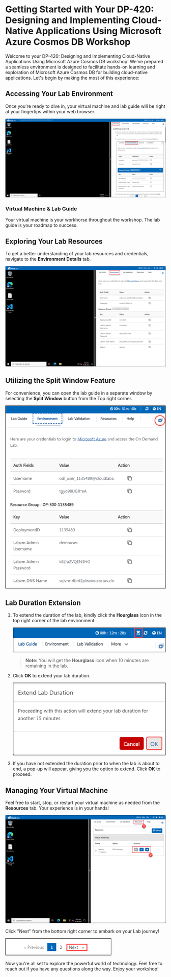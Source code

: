 # Getting Started with Your DP-420: Designing and Implementing Cloud-Native Applications Using Microsoft Azure Cosmos DB Workshop
 
Welcome to your DP-420: Designing and Implementing Cloud-Native Applications Using Microsoft Azure Cosmos DB workshop! We've prepared a seamless environment is designed to facilitate hands-on learning and exploration of Microsoft Azure Cosmos DB for building cloud-native applications. Let's begin by making the most of this experience:
 
## Accessing Your Lab Environment
 
Once you're ready to dive in, your virtual machine and lab guide will be right at your fingertips within your web browser.
 
![Access Your VM and Lab Guide](./instructions/media/labguide.png)

### Virtual Machine & Lab Guide
 
Your virtual machine is your workhorse throughout the workshop. The lab guide is your roadmap to success.
 
## Exploring Your Lab Resources
 
To get a better understanding of your lab resources and credentials, navigate to the **Environment Details** tab.
 
![Explore Lab Resources](./instructions/media/env.png)

## Utilizing the Split Window Feature
 
For convenience, you can open the lab guide in a separate window by selecting the **Split Window** button from the Top right corner.
 
![Use the Split Window Feature](./instructions/media/spl.png)
 
## **Lab Duration Extension**

1. To extend the duration of the lab, kindly click the **Hourglass** icon in the top right corner of the lab environment. 

   ![Explore Lab Resources](./instructions/media/gext.png)
 
   >**Note:** You will get the **Hourglass** icon when 10 minutes are remaining in the lab.

2. Click **OK** to extend your lab duration.
 
   ![Explore Lab Resources](./instructions/media/gext2.png)
  
3. If you have not extended the duration prior to when the lab is about to end, a pop-up will appear, giving you the option to extend. Click **OK** to proceed.


## Managing Your Virtual Machine
 
Feel free to start, stop, or restart your virtual machine as needed from the **Resources** tab. Your experience is in your hands!
 
![Manage Your Virtual Machine](./instructions/media/res.png)
 
Click "Next" from the bottom right corner to embark on your Lab journey!
 
![Start Your Azure Journey](./instructions/media/num.png)
 
Now you're all set to explore the powerful world of technology. Feel free to reach out if you have any questions along the way. Enjoy your workshop!
